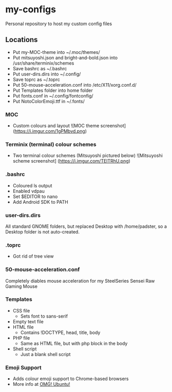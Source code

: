 # my-configs
Personal repository to host my custom config files

## Locations
* Put my-MOC-theme into ~/.moc/themes/
* Put mitsuyoshi.json and bright-and-bold.json into /usr/share/terminix/schemes
* Save bashrc as ~/.bashrc
* Put user-dirs.dirs into ~/.config/
* Save toprc as ~/.toprc
* Put 50-mouse-acceleration.conf into /etc/X11/xorg.conf.d/ 
* Put Templates folder into home folder
* Put fonts.conf in ~/.config/fontconfig/
* Put NotoColorEmoji.ttf in ~/.fonts/

### MOC
* Custom colours and layout
![MOC theme screenshot]
(https://i.imgur.com/1gPMbvd.png)

### Terminix (terminal) colour schemes
* Two terminal colour schemes (Mitsuyoshi pictured below)
![Mitsuyoshi scheme screenshot]
(https://i.imgur.com/TElTRhU.png)

### .bashrc
* Coloured ls output
* Enabled vdpau
* Set $EDITOR to nano
* Add Android SDK to PATH 

### user-dirs.dirs
All standard GNOME folders, but replaced Desktop with /home/padster, so a Desktop folder is not auto-created.

### .toprc
* Got rid of tree view

### 50-mouse-acceleration.conf
Completely diables mouse acceleration for my SteelSeries Sensei Raw Gaming Mouse

### Templates
* CSS file
  * Sets font to sans-serif
* Empty text file
* HTML file
  * Contains !DOCTYPE, head, title, body
* PHP file
  * Same as HTML file, but with php block in the body
* Shell script
  * Just a blank shell script

### Emoji Support
* Adds colour emoji support to Chrome-based browsers
* More info at [OMG! Ubuntu!](http://www.omgubuntu.co.uk/2016/08/enable-color-emoji-linux-google-chrome-noto)
